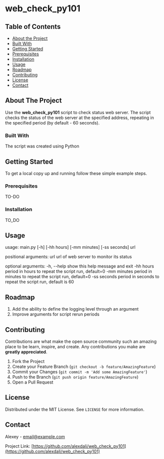# web_check_py101

<!-- TABLE OF CONTENTS -->
## Table of Contents

* [About the Project](#about-the-project)
* [Built With](#built-with)
* [Getting Started](#getting-started)
* [Prerequisites](#prerequisites)
* [Installation](#installation)
* [Usage](#usage)
* [Roadmap](#roadmap)
* [Contributing](#contributing)
* [License](#license)
* [Contact](#contact)



<!-- ABOUT THE PROJECT -->
## About The Project


Use the **web_check_py101** script to check status web server.
The script checks the status of the web server at the specified address, repeating in the specified period (by default - 60 seconds).

### Built With
The script was created using Python


<!-- GETTING STARTED -->
## Getting Started

To get a local copy up and running follow these simple example steps.

### Prerequisites

TO-DO

### Installation

TO_DO


<!-- USAGE EXAMPLES -->
## Usage

usage: main.py [-h] [-hh hours] [-mm minutes] [-ss seconds] url

positional arguments:
  url          url of web server to monitor its status

optional arguments:
  -h, --help   show this help message and exit
  -hh hours    period in hours to repeat the script run, default=0
  -mm minutes  period in minutes to repeat the script run, default=0
  -ss seconds  period in seconds to repeat the script run, default is 60


<!-- ROADMAP -->
## Roadmap

1. Add the ability to define the logging level through an argument
2. Improve arguments for script rerun periods


<!-- CONTRIBUTING -->
## Contributing

Contributions are what make the open source community such an amazing place to be learn, inspire, and create. Any contributions you make are **greatly appreciated**.

1. Fork the Project
2. Create your Feature Branch (`git checkout -b feature/AmazingFeature`)
3. Commit your Changes (`git commit -m 'Add some AmazingFeature'`)
4. Push to the Branch (`git push origin feature/AmazingFeature`)
5. Open a Pull Request



<!-- LICENSE -->
## License

Distributed under the MIT License. See `LICENSE` for more information.



<!-- CONTACT -->
## Contact

Alexey - email@example.com

Project Link: [https://github.com/alexdali/web_check_py101](https://github.com/alexdali/web_check_py101)
